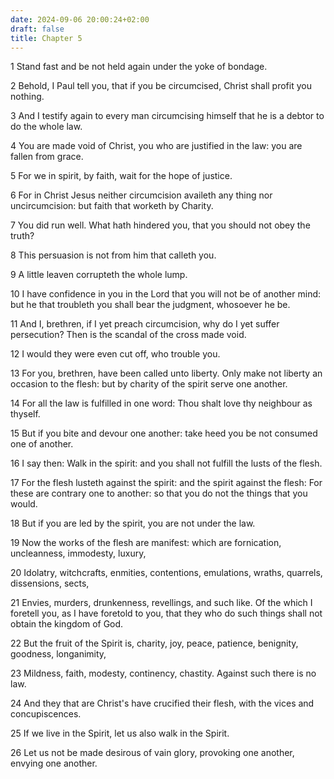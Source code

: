 ```yaml
---
date: 2024-09-06 20:00:24+02:00
draft: false
title: Chapter 5
---
```




1 Stand fast and be not held again under the yoke of bondage.

2 Behold, I Paul tell you, that if you be circumcised, Christ shall profit you nothing.

3 And I testify again to every man circumcising himself that he is a debtor to do the whole law.

4 You are made void of Christ, you who are justified in the law: you are fallen from grace.

5 For we in spirit, by faith, wait for the hope of justice.

6 For in Christ Jesus neither circumcision availeth any thing nor uncircumcision: but faith that worketh by Charity.

7 You did run well. What hath hindered you, that you should not obey the truth?

8 This persuasion is not from him that calleth you.

9 A little leaven corrupteth the whole lump.

10 I have confidence in you in the Lord that you will not be of another mind: but he that troubleth you shall bear the judgment, whosoever he be.

11 And I, brethren, if I yet preach circumcision, why do I yet suffer persecution? Then is the scandal of the cross made void.

12 I would they were even cut off, who trouble you.

13 For you, brethren, have been called unto liberty. Only make not liberty an occasion to the flesh: but by charity of the spirit serve one another.

14 For all the law is fulfilled in one word: Thou shalt love thy neighbour as thyself.

15 But if you bite and devour one another: take heed you be not consumed one of another.

16 I say then: Walk in the spirit: and you shall not fulfill the lusts of the flesh.

17 For the flesh lusteth against the spirit: and the spirit against the flesh: For these are contrary one to another: so that you do not the things that you would.

18 But if you are led by the spirit, you are not under the law.

19 Now the works of the flesh are manifest: which are fornication, uncleanness, immodesty, luxury,

20 Idolatry, witchcrafts, enmities, contentions, emulations, wraths, quarrels, dissensions, sects,

21 Envies, murders, drunkenness, revellings, and such like. Of the which I foretell you, as I have foretold to you, that they who do such things shall not obtain the kingdom of God.

22 But the fruit of the Spirit is, charity, joy, peace, patience, benignity, goodness, longanimity,

23 Mildness, faith, modesty, continency, chastity. Against such there is no law.

24 And they that are Christ's have crucified their flesh, with the vices and concupiscences.

25 If we live in the Spirit, let us also walk in the Spirit.

26 Let us not be made desirous of vain glory, provoking one another, envying one another.

